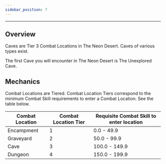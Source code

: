```yaml
---
sidebar_position: 7
---
```


***
## Overview

Caves are Tier 3 Combat Locations in The Neon Desert. Caves of various types exist.

The first Cave you will encounter in The Neon Desert is The Unexplored Cave.

## Mechanics

Combat Locations are Tiered. Combat Location Tiers correspond to the minimum Combat Skill requirements to enter a Combat Location. See the table below.

| Combat Location 	| Combat Location Tier 	| Requisite Combat Skill to enter location 	|
|-----------------	|----------------------	|------------------------------------------	|
| Encampment      	| 1                    	| 0.0 - 49.9                               	|
| Graveyard       	| 2                    	| 50.0 - 99.9                              	|
| Cave            	| 3                    	| 100.0 - 149.9                            	|
| Dungeon         	| 4                    	| 150.0 - 199.9                            	|
